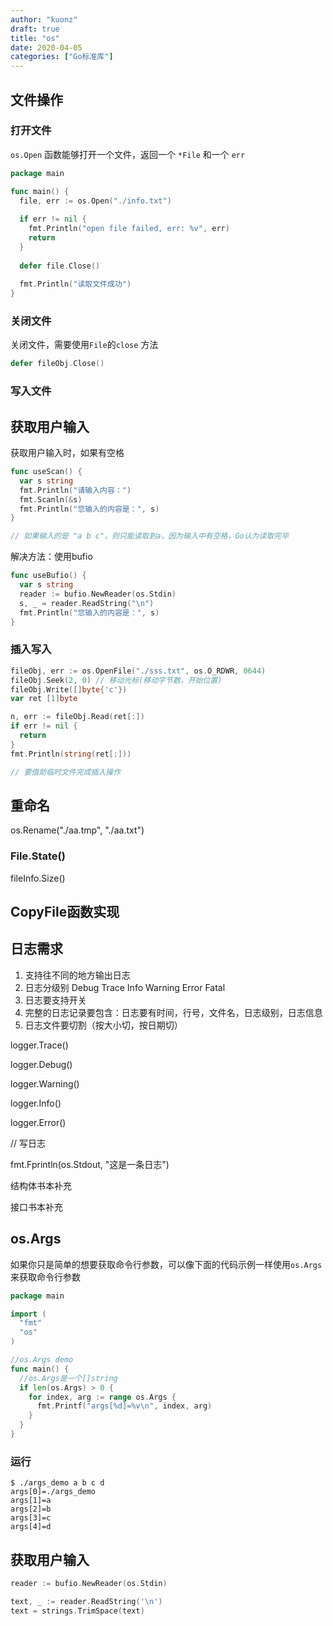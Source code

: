 ```yaml
---
author: "kuonz"
draft: true
title: "os"
date: 2020-04-05
categories: ["Go标准库"]
---
```


## 文件操作

### 打开文件

`os.Open` 函数能够打开一个文件，返回一个 `*File` 和一个 `err`

```go
package main

func main() {
  file, err := os.Open("./info.txt")
  
  if err != nil {
    fmt.Println("open file failed, err: %v", err)
    return
  }
  
  defer file.Close()
  
  fmt.Println("读取文件成功")
}
```

### 关闭文件

关闭文件，需要使用`File`的`close` 方法

```go
defer fileObj.Close()
```

### 写入文件



## 获取用户输入

获取用户输入时，如果有空格

```go
func useScan() {
  var s string
  fmt.Println("请输入内容：")
  fmt.Scanln(&s)
  fmt.Println("您输入的内容是：", s)
}

// 如果输入的是 "a b c"，则只能读取到a，因为输入中有空格，Go认为读取完毕
```

解决方法：使用bufio

```go
func useBufio() {
  var s string
  reader := bufio.NewReader(os.Stdin)
  s, _ = reader.ReadString("\n")
  fmt.Println("您输入的内容是：", s)
}
```



### 插入写入

```go
fileObj, err := os.OpenFile("./sss.txt", os.O_RDWR, 0644)
fileObj.Seek(2, 0) // 移动光标(移动字节数，开始位置)
fileObj.Write([]byte{'c'})
var ret [1]byte

n, err := fileObj.Read(ret[:])
if err != nil {
  return
}
fmt.Println(string(ret[:]))

// 要借助临时文件完成插入操作
```



## 重命名

os.Rename("./aa.tmp", "./aa.txt")



### File.State()

fileInfo.Size()



## CopyFile函数实现



## 日志需求

1. 支持往不同的地方输出日志
2. 日志分级别 Debug Trace Info Warning Error Fatal
3. 日志要支持开关
4. 完整的日志记录要包含：日志要有时间，行号，文件名，日志级别，日志信息
5. 日志文件要切割（按大小切，按日期切）





logger.Trace()

logger.Debug()

logger.Warning()

logger.Info()

logger.Error()

// 写日志

fmt.Fprintln(os.Stdout, "这是一条日志")



结构体书本补充

接口书本补充



## os.Args

如果你只是简单的想要获取命令行参数，可以像下面的代码示例一样使用`os.Args`来获取命令行参数

```go
package main

import (
  "fmt"
  "os"
)

//os.Args demo
func main() {
  //os.Args是一个[]string
  if len(os.Args) > 0 {
    for index, arg := range os.Args {
      fmt.Printf("args[%d]=%v\n", index, arg)
    }
  }
}
```

### 运行

```shell
$ ./args_demo a b c d
args[0]=./args_demo
args[1]=a
args[2]=b
args[3]=c
args[4]=d
```





## 获取用户输入

```go
reader := bufio.NewReader(os.Stdin)

text, _ := reader.ReadString('\n')
text = strings.TrimSpace(text)
```

